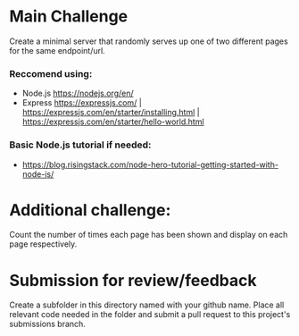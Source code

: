 # Main Challenge 

Create a minimal server that randomly serves up one of two different pages for the same endpoint/url.

### Reccomend using:
* Node.js https://nodejs.org/en/
* Express https://expressjs.com/ |  https://expressjs.com/en/starter/installing.html  |  https://expressjs.com/en/starter/hello-world.html

### Basic Node.js tutorial if needed:
* https://blog.risingstack.com/node-hero-tutorial-getting-started-with-node-js/

# Additional challenge:

Count the number of times each page has been shown and display on each page respectively.

# Submission for review/feedback

Create a subfolder in this directory named with your github name. Place all relevant code needed in the folder and submit a pull request to this project's submissions branch.
